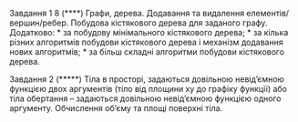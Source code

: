 Завдання 1
8  (****) Графи, дерева. Додавання та видалення елементів/вершин/ребер. Побудова кістякового дерева для заданого графу. 
Додатково:
    * за побудову мінімального кістякового дерева; 
    * за кілька різних алгоритмів побудови кістякового дерева і механізм додавання нових алгоритмів; 
    * за більш складні алгоритми побудови кістякового дерева.
     
     
Завдання 2
     (*****) Тіла в просторі, задаються довільною невід’ємною функцією двох аргументів (тіло від площини xy до графіку функції) або тіла обертання – задаються довільною невід’ємною функцією одного аргументу. Обчислення об’єму та площі поверхні тіла.


